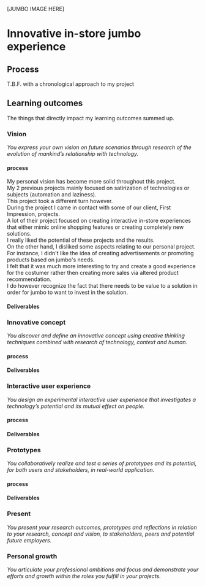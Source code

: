 [JUMBO IMAGE HERE]
# Innovative in-store jumbo experience

## Process
T.B.F. with a chronological approach to my project

## Learning outcomes
The things that directly impact my learning outcomes summed up.

### Vision
*You express your own vision on future scenarios through research of the evolution of mankind’s relationship with technology.*

#### process
My personal vision has become more solid throughout this project. <br/> 
My 2 previous projects mainly focused on satirization of technologies or subjects (automation and laziness). <br/>
This project took a different turn however. <br/>
During the project I came in contact with some of our client, First Impression, projects. <br/>
A lot of their project focused on creating interactive in-store experiences that either mimic online shopping features or creating completely new solutions. <br/>
I really liked the potential of these projects and the results. <br/>
On the other hand, I disliked some aspects relating to our personal project. <br/>
For instance, I didn't like the idea of creating advertisements or promoting products based on jumbo's needs. <br/>
I felt that it was much more interesting to try and create a good experience for the costumer rather then creating more sales via altered product recommendation.<br/>
I do however recognize the fact that there needs to be value to a solution in order for jumbo to want to invest in the solution. <br/>

#### Deliverables


### Innovative concept
*You discover and define an innovative concept using creative thinking techniques combined with research of technology, context and human.*

#### process


#### Deliverables


### Interactive user experience
*You design an experimental interactive user experience that investigates a technology’s potential and its mutual effect on people.*

#### process


#### Deliverables


### Prototypes
*You collaboratively realize and test a series of prototypes and its potential, for both users and stakeholders, in real-world application.*

#### process


#### Deliverables


### Present
*You present your research outcomes, prototypes and reflections in relation to your research, concept and vision, to stakeholders, peers and potential future employers.*

### Personal growth
*You articulate your professional ambitions and focus and demonstrate your efforts and growth within the roles you fulfill in your projects.*